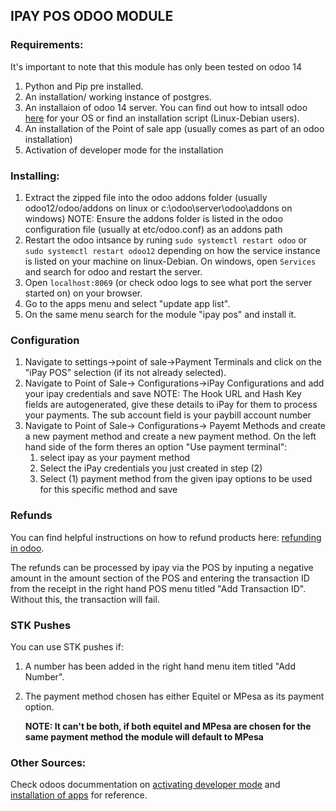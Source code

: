 ## IPAY POS ODOO MODULE

### Requirements:
It's important to note that this module has only been tested on odoo 14

1. Python and Pip pre installed.
2. An installation/ working instance of postgres.
3. An installaion of odoo 14 server. You can find out how to intsall odoo [here](https://www.odoo.com/documentation/11.0/setup/install.html) for your OS or find an installation script (Linux-Debian users).
4. An installation of the Point of sale app (usually comes as part of an odoo installation)
5. Activation of developer mode for the installation

### Installing:
1. Extract the zipped file into the odoo addons folder (usually odoo12/odoo/addons on linux or c:\odoo\server\odoo\addons on windows)
    NOTE: Ensure the addons folder is listed in the odoo configuration file (usually at etc/odoo.conf) as an addons path
2. Restart the odoo intsance by runing ``` sudo systemctl restart odoo ``` or ``` sudo systemctl restart odoo12 ``` depending on how the service instance is listed on your machine on linux-Debian. On windows, open ```Services``` and search for odoo and restart the server. 
3. Open ``` localhost:8069 ``` (or check odoo logs to see what port the server started on) on your browser.
4. Go to the apps menu and select "update app list".
5. On the same menu search for the module "ipay pos" and install it.

### Configuration
1. Navigate to settings->point of sale->Payment Terminals and click on the "iPay POS" selection (if its not already selected).
2. Navigate to Point of Sale-> Configurations->iPay Configurations and add your ipay credentials and save
    NOTE: The Hook URL and Hash Key fields are autogenerated, give these details to iPay for them to process your payments. The sub account field is your paybill account number
3. Navigate to Point of Sale-> Configurations-> Payemt Methods and create a new payment method and create a new payment method. On the left hand side of the form theres an option "Use payment terminal": 
    1. select ipay as your payment method
    2. Select the iPay credentials you just created in step (2)
    3. Select (1) payment method from the given ipay options to be used for this specific method and save

### Refunds
You can find helpful instructions on how to refund products here: [refunding in odoo](https://www.youtube.com/watch?v=8g_qL6OHAjs).

The refunds can be processed by ipay via the POS by inputing a negative amount in the amount section of the POS and entering the transaction ID from the receipt in the right hand POS menu titled "Add Transaction ID". Without this, the transaction will fail.

### STK Pushes
You can use STK pushes if:
1. A number has been added in the right hand menu item titled "Add Number".
2. The payment method chosen has either Equitel or MPesa as its payment option.

    __**NOTE**: It can't be both, if both equitel and MPesa are chosen for the same payment method the module will default to MPesa__

### Other Sources:
Check odoos docummentation on [activating developer mode](https://www.odoo.com/documentation/user/14.0/general/developer_mode/activate.html) and [installation of apps](https://www.odoo.com/forum/help-1/how-to-install-a-new-module-app-in-odoo-12-community-on-windows-10-150960) for reference.